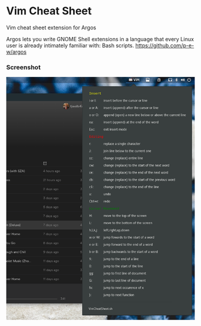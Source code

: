 <h1>Vim Cheat Sheet</h1>
Vim cheat sheet extension for Argos


Argos lets you write GNOME Shell extensions in a language that every Linux user is already intimately familiar with: Bash scripts.
https://github.com/p-e-w/argos

<h3>Screenshot</h3>
<img src="https://github.com/tjwells47/vimcheatSheet/blob/master/Screenshot.png?raw=true">
